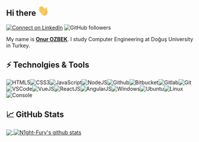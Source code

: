 ## Hi there <img src="https://raw.githubusercontent.com/ABSphreak/ABSphreak/master/gifs/Hi.gif" width="30px">

[![Connect on LinkedIn](https://img.shields.io/badge/--linkedin?label=LinkedIn&logo=LinkedIn&style=social)](https://www.linkedin.com/in/onurozv/)
![GitHub followers](https://img.shields.io/github/followers/onurozbk?style=social)

My name is **[Onur OZBEK](https://www.linkedin.com/in/onurozv/)**. I study Computer Engineering at Doğuş University in Turkey. 

## ⚡ Technolgies & Tools
<!--![](https://img.shields.io/badge/OS-Linux-informational?style=flat&logo=Linux&logoColor=white&color=26A65B)-->


![HTML5](https://img.icons8.com/color/30/html-5.png)![CSS3](https://img.icons8.com/color/30/css3.png)![JavaScript](https://img.icons8.com/color/30/javascript.png)![NodeJS](https://img.icons8.com/color/30/nodejs.png)![Github](https://img.icons8.com/material-outlined/30/github.png)![Bitbucket](https://img.icons8.com/color/30/bitbucket.png)![Gitlab](https://img.icons8.com/color/30/gitlab.png)![Git](https://img.icons8.com/color/30/git.png)![VSCode](https://img.icons8.com/color/30/visual-studio-code-2019.png)![VueJS](https://img.icons8.com/color/30/vue-js.png)![ReactJS](https://img.icons8.com/color/30/react-native.png)![AngularJS](https://img.icons8.com/color/30/angularjs.png)![Windows](https://img.icons8.com/color/30/windows-10.png)![Ubuntu](https://img.icons8.com/color/30/ubuntu--v1.png)![Linux](https://img.icons8.com/color/30/linux.png)![Console](https://img.icons8.com/color/30/console.png)


## 📈 GitHub Stats

<a href="https://github.com/onurozbk/onurozbk">
  <img align="center" src="https://github-readme-stats.vercel.app/api/top-langs/?username=onurozbk&hide=shell,java,css,javascript&theme=dark&hide_langs_below=1" />
</a>
<a href="https://github.com/onurozbk/onurozbk">
  <img align="center" src="https://github-readme-stats.vercel.app/api?username=onurozbk&show_icons=true&theme=radical&line_height=27&title_color=fff&icon_color=79ff97&text_color=9f9f9f&bg_color=151515" alt="N1ght-Fury's github stats" />
</a>



<!--
**N1ght-Fury/N1ght-Fury** is a ✨ _special_ ✨ repository because its `README.md` (this file) appears on your GitHub profile.

Here are some ideas to get you started:

-  ...
- 🌱 I’m currently learning ...
- 👯 I’m looking to collaborate on ...
- 🤔 I’m looking for help with ...
- 💬 Ask me about ...
- 📫 How to reach me: ...
- 😄 Pronouns: ...
- ⚡ Fun fact: ...
- 🔧
-->
